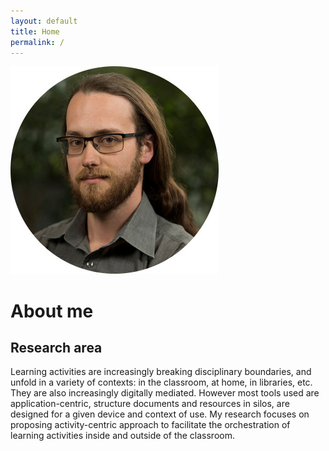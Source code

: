 ```yaml
---
layout: default
title: Home
permalink: /
---
```

<img class="my-picture" src="static/img/picture_lachand.jpg">

# About me

## Research area
Learning activities are increasingly breaking disciplinary boundaries, and unfold in a variety of contexts: in the classroom, at home, in libraries, etc. They are also increasingly digitally mediated. However most tools used are application-centric, structure documents and resources in silos, are designed for a given device and context of use. My research focuses on proposing activity-centric approach to facilitate the orchestration of learning activities inside and outside of the classroom.

